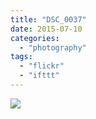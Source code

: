 ```yaml
---
title: "DSC_0037"
date: 2015-07-10
categories: 
  - "photography"
tags: 
  - "flickr"
  - "ifttt"
---
```


![](https://farm1.staticflickr.com/312/19576469682_eed202da94_b.jpg)

